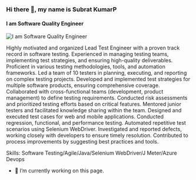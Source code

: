 ### Hi there 👋, my name is Subrat KumarP
#### I am Software Quality Engineer
![I am Software Quality Engineer](https://arturssmirnovs.github.io/github-profile-readme-generator/images/banner.png)

Highly motivated and organized Lead Test Engineer with a proven track record in software testing. Experienced in managing testing teams, implementing test strategies, and ensuring high-quality deliverables. Proficient in various testing methodologies, tools, and automation frameworks.
Led a team of 10 testers in planning, executing, and reporting on complex testing projects.
Developed and implemented test strategies for multiple software products, ensuring comprehensive coverage.
Collaborated with cross-functional teams (development, product management) to define testing requirements.
Conducted risk assessments and prioritized testing efforts based on critical features.
Mentored junior testers and facilitated knowledge sharing within the team.
Designed and executed test cases for web and mobile applications.
Conducted regression, functional, and performance testing.
Automated repetitive test scenarios using Selenium WebDriver.
Investigated and reported defects, working closely with developers to ensure timely resolution.
Contributed to process improvements by suggesting best practices and tools.

Skills: Software Testing/Agile/Java/Selenium WebDriver/J Meter/Azure Devops

- 🔭 I’m currently working on this page. 





